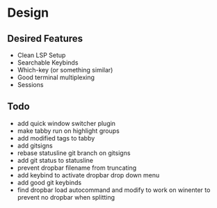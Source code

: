 # Design

## Desired Features

- Clean LSP Setup
- Searchable Keybinds
- Which-key (or something similar)
- Good terminal multiplexing
- Sessions

## Todo

- add quick window switcher plugin
- make tabby run on highlight groups
- add modified tags to tabby
- add gitsigns
- rebase statusline git branch on gitsigns
- add git status to statusline
- prevent dropbar filename from truncating
- add keybind to activate dropbar drop down menu
- add good git keybinds
- find dropbar load autocommand and modify to work on winenter to prevent no dropbar when splitting
